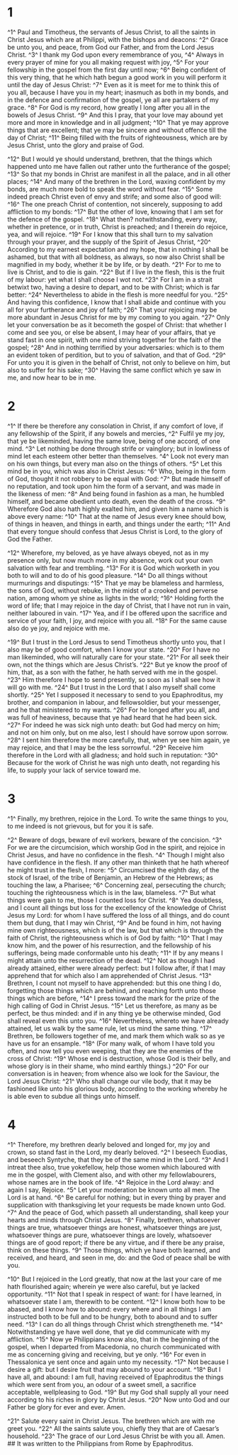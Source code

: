 # 1 
^1^ Paul and Timotheus, the servants of Jesus Christ, to all the saints in Christ Jesus which are at Philippi, with the bishops and deacons: ^2^ Grace be unto you, and peace, from God our Father, and from the Lord Jesus Christ. ^3^ I thank my God upon every remembrance of you, ^4^ Always in every prayer of mine for you all making request with joy, ^5^ For your fellowship in the gospel from the first day until now; ^6^ Being confident of this very thing, that he which hath begun a good work in you will perform it until the day of Jesus Christ: ^7^ Even as it is meet for me to think this of you all, because I have you in my heart; inasmuch as both in my bonds, and in the defence and confirmation of the gospel, ye all are partakers of my grace. ^8^ For God is my record, how greatly I long after you all in the bowels of Jesus Christ. ^9^ And this I pray, that your love may abound yet more and more in knowledge and in all judgment; ^10^ That ye may approve things that are excellent; that ye may be sincere and without offence till the day of Christ; ^11^ Being filled with the fruits of righteousness, which are by Jesus Christ, unto the glory and praise of God. 

^12^ But I would ye should understand, brethren, that the things which happened unto me have fallen out rather unto the furtherance of the gospel; ^13^ So that my bonds in Christ are manifest in all the palace, and in all other places; ^14^ And many of the brethren in the Lord, waxing confident by my bonds, are much more bold to speak the word without fear. ^15^ Some indeed preach Christ even of envy and strife; and some also of good will: ^16^ The one preach Christ of contention, not sincerely, supposing to add affliction to my bonds: ^17^ But the other of love, knowing that I am set for the defence of the gospel. ^18^ What then? notwithstanding, every way, whether in pretence, or in truth, Christ is preached; and I therein do rejoice, yea, and will rejoice. ^19^ For I know that this shall turn to my salvation through your prayer, and the supply of the Spirit of Jesus Christ, ^20^ According to my earnest expectation and my hope, that in nothing I shall be ashamed, but that with all boldness, as always, so now also Christ shall be magnified in my body, whether it be by life, or by death. ^21^ For to me to live is Christ, and to die is gain. ^22^ But if I live in the flesh, this is the fruit of my labour: yet what I shall choose I wot not. ^23^ For I am in a strait betwixt two, having a desire to depart, and to be with Christ; which is far better: ^24^ Nevertheless to abide in the flesh is more needful for you. ^25^ And having this confidence, I know that I shall abide and continue with you all for your furtherance and joy of faith; ^26^ That your rejoicing may be more abundant in Jesus Christ for me by my coming to you again. ^27^ Only let your conversation be as it becometh the gospel of Christ: that whether I come and see you, or else be absent, I may hear of your affairs, that ye stand fast in one spirit, with one mind striving together for the faith of the gospel; ^28^ And in nothing terrified by your adversaries: which is to them an evident token of perdition, but to you of salvation, and that of God. ^29^ For unto you it is given in the behalf of Christ, not only to believe on him, but also to suffer for his sake; ^30^ Having the same conflict which ye saw in me, and now hear to be in me. 

# 2 
^1^ If there be therefore any consolation in Christ, if any comfort of love, if any fellowship of the Spirit, if any bowels and mercies, ^2^ Fulfil ye my joy, that ye be likeminded, having the same love, being of one accord, of one mind. ^3^ Let nothing be done through strife or vainglory; but in lowliness of mind let each esteem other better than themselves. ^4^ Look not every man on his own things, but every man also on the things of others. ^5^ Let this mind be in you, which was also in Christ Jesus: ^6^ Who, being in the form of God, thought it not robbery to be equal with God: ^7^ But made himself of no reputation, and took upon him the form of a servant, and was made in the likeness of men: ^8^ And being found in fashion as a man, he humbled himself, and became obedient unto death, even the death of the cross. ^9^ Wherefore God also hath highly exalted him, and given him a name which is above every name: ^10^ That at the name of Jesus every knee should bow, of things in heaven, and things in earth, and things under the earth; ^11^ And that every tongue should confess that Jesus Christ is Lord, to the glory of God the Father. 

^12^ Wherefore, my beloved, as ye have always obeyed, not as in my presence only, but now much more in my absence, work out your own salvation with fear and trembling. ^13^ For it is God which worketh in you both to will and to do of his good pleasure. ^14^ Do all things without murmurings and disputings: ^15^ That ye may be blameless and harmless, the sons of God, without rebuke, in the midst of a crooked and perverse nation, among whom ye shine as lights in the world; ^16^ Holding forth the word of life; that I may rejoice in the day of Christ, that I have not run in vain, neither laboured in vain. ^17^ Yea, and if I be offered upon the sacrifice and service of your faith, I joy, and rejoice with you all. ^18^ For the same cause also do ye joy, and rejoice with me. 

^19^ But I trust in the Lord Jesus to send Timotheus shortly unto you, that I also may be of good comfort, when I know your state. ^20^ For I have no man likeminded, who will naturally care for your state. ^21^ For all seek their own, not the things which are Jesus Christ’s. ^22^ But ye know the proof of him, that, as a son with the father, he hath served with me in the gospel. ^23^ Him therefore I hope to send presently, so soon as I shall see how it will go with me. ^24^ But I trust in the Lord that I also myself shall come shortly. ^25^ Yet I supposed it necessary to send to you Epaphroditus, my brother, and companion in labour, and fellowsoldier, but your messenger, and he that ministered to my wants. ^26^ For he longed after you all, and was full of heaviness, because that ye had heard that he had been sick. ^27^ For indeed he was sick nigh unto death: but God had mercy on him; and not on him only, but on me also, lest I should have sorrow upon sorrow. ^28^ I sent him therefore the more carefully, that, when ye see him again, ye may rejoice, and that I may be the less sorrowful. ^29^ Receive him therefore in the Lord with all gladness; and hold such in reputation: ^30^ Because for the work of Christ he was nigh unto death, not regarding his life, to supply your lack of service toward me. 

# 3 
^1^ Finally, my brethren, rejoice in the Lord. To write the same things to you, to me indeed is not grievous, but for you it is safe. 

^2^ Beware of dogs, beware of evil workers, beware of the concision. ^3^ For we are the circumcision, which worship God in the spirit, and rejoice in Christ Jesus, and have no confidence in the flesh. ^4^ Though I might also have confidence in the flesh. If any other man thinketh that he hath whereof he might trust in the flesh, I more: ^5^ Circumcised the eighth day, of the stock of Israel, of the tribe of Benjamin, an Hebrew of the Hebrews; as touching the law, a Pharisee; ^6^ Concerning zeal, persecuting the church; touching the righteousness which is in the law, blameless. ^7^ But what things were gain to me, those I counted loss for Christ. ^8^ Yea doubtless, and I count all things but loss for the excellency of the knowledge of Christ Jesus my Lord: for whom I have suffered the loss of all things, and do count them but dung, that I may win Christ, ^9^ And be found in him, not having mine own righteousness, which is of the law, but that which is through the faith of Christ, the righteousness which is of God by faith: ^10^ That I may know him, and the power of his resurrection, and the fellowship of his sufferings, being made conformable unto his death; ^11^ If by any means I might attain unto the resurrection of the dead. ^12^ Not as though I had already attained, either were already perfect: but I follow after, if that I may apprehend that for which also I am apprehended of Christ Jesus. ^13^ Brethren, I count not myself to have apprehended: but this one thing I do, forgetting those things which are behind, and reaching forth unto those things which are before, ^14^ I press toward the mark for the prize of the high calling of God in Christ Jesus. ^15^ Let us therefore, as many as be perfect, be thus minded: and if in any thing ye be otherwise minded, God shall reveal even this unto you. ^16^ Nevertheless, whereto we have already attained, let us walk by the same rule, let us mind the same thing. ^17^ Brethren, be followers together of me, and mark them which walk so as ye have us for an ensample. ^18^ (For many walk, of whom I have told you often, and now tell you even weeping, that they are the enemies of the cross of Christ: ^19^ Whose end is destruction, whose God is their belly, and whose glory is in their shame, who mind earthly things.) ^20^ For our conversation is in heaven; from whence also we look for the Saviour, the Lord Jesus Christ: ^21^ Who shall change our vile body, that it may be fashioned like unto his glorious body, according to the working whereby he is able even to subdue all things unto himself. 

# 4 
^1^ Therefore, my brethren dearly beloved and longed for, my joy and crown, so stand fast in the Lord, my dearly beloved. ^2^ I beseech Euodias, and beseech Syntyche, that they be of the same mind in the Lord. ^3^ And I intreat thee also, true yokefellow, help those women which laboured with me in the gospel, with Clement also, and with other my fellowlabourers, whose names are in the book of life. ^4^ Rejoice in the Lord alway: and again I say, Rejoice. ^5^ Let your moderation be known unto all men. The Lord is at hand. ^6^ Be careful for nothing; but in every thing by prayer and supplication with thanksgiving let your requests be made known unto God. ^7^ And the peace of God, which passeth all understanding, shall keep your hearts and minds through Christ Jesus. ^8^ Finally, brethren, whatsoever things are true, whatsoever things are honest, whatsoever things are just, whatsoever things are pure, whatsoever things are lovely, whatsoever things are of good report; if there be any virtue, and if there be any praise, think on these things. ^9^ Those things, which ye have both learned, and received, and heard, and seen in me, do: and the God of peace shall be with you. 

^10^ But I rejoiced in the Lord greatly, that now at the last your care of me hath flourished again; wherein ye were also careful, but ye lacked opportunity. ^11^ Not that I speak in respect of want: for I have learned, in whatsoever state I am, therewith to be content. ^12^ I know both how to be abased, and I know how to abound: every where and in all things I am instructed both to be full and to be hungry, both to abound and to suffer need. ^13^ I can do all things through Christ which strengtheneth me. ^14^ Notwithstanding ye have well done, that ye did communicate with my affliction. ^15^ Now ye Philippians know also, that in the beginning of the gospel, when I departed from Macedonia, no church communicated with me as concerning giving and receiving, but ye only. ^16^ For even in Thessalonica ye sent once and again unto my necessity. ^17^ Not because I desire a gift: but I desire fruit that may abound to your account. ^18^ But I have all, and abound: I am full, having received of Epaphroditus the things which were sent from you, an odour of a sweet smell, a sacrifice acceptable, wellpleasing to God. ^19^ But my God shall supply all your need according to his riches in glory by Christ Jesus. ^20^ Now unto God and our Father be glory for ever and ever. Amen. 

^21^ Salute every saint in Christ Jesus. The brethren which are with me greet you. ^22^ All the saints salute you, chiefly they that are of Caesar’s household. ^23^ The grace of our Lord Jesus Christ be with you all. Amen. ## It was written to the Philippians from Rome by Epaphroditus.
